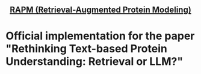 <h2 align="center"> <a href="hhttps://arxiv.org/abs/2402.16445"> RAPM (Retrieval-Augmented Protein Modeling) </a></h2>

# Official implementation for the paper "Rethinking Text-based Protein Understanding: Retrieval or LLM?"


